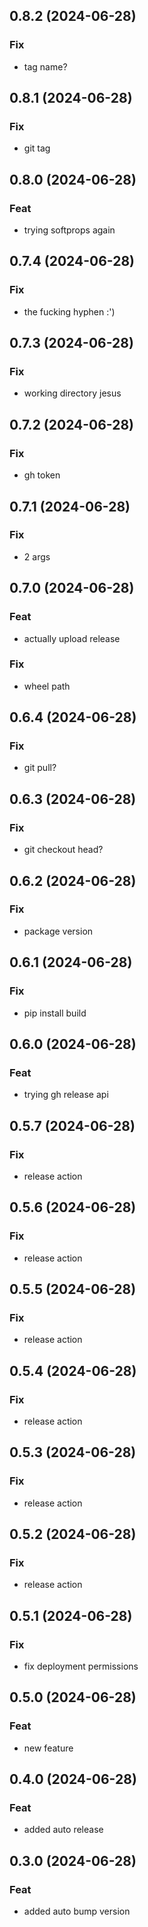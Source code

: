 ## 0.8.2 (2024-06-28)

### Fix

- tag name?

## 0.8.1 (2024-06-28)

### Fix

- git tag

## 0.8.0 (2024-06-28)

### Feat

- trying softprops again

## 0.7.4 (2024-06-28)

### Fix

- the fucking hyphen :')

## 0.7.3 (2024-06-28)

### Fix

- working directory jesus

## 0.7.2 (2024-06-28)

### Fix

- gh token

## 0.7.1 (2024-06-28)

### Fix

- 2 args

## 0.7.0 (2024-06-28)

### Feat

- actually upload release

### Fix

- wheel path

## 0.6.4 (2024-06-28)

### Fix

- git pull?

## 0.6.3 (2024-06-28)

### Fix

- git checkout head?

## 0.6.2 (2024-06-28)

### Fix

- package version

## 0.6.1 (2024-06-28)

### Fix

- pip install build

## 0.6.0 (2024-06-28)

### Feat

- trying gh release api

## 0.5.7 (2024-06-28)

### Fix

- release action

## 0.5.6 (2024-06-28)

### Fix

- release action

## 0.5.5 (2024-06-28)

### Fix

- release action

## 0.5.4 (2024-06-28)

### Fix

- release action

## 0.5.3 (2024-06-28)

### Fix

- release action

## 0.5.2 (2024-06-28)

### Fix

- release action

## 0.5.1 (2024-06-28)

### Fix

- fix deployment permissions

## 0.5.0 (2024-06-28)

### Feat

- new feature

## 0.4.0 (2024-06-28)

### Feat

- added auto release

## 0.3.0 (2024-06-28)

### Feat

- added auto bump version
